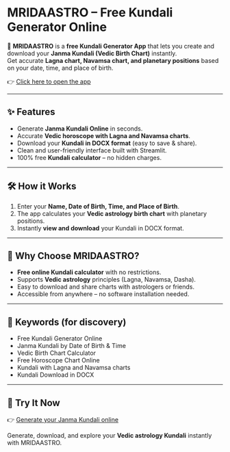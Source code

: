 # MRIDAASTRO – Free Kundali Generator Online  

🔮 **MRIDAASTRO** is a **free Kundali Generator App** that lets you create and download your **Janma Kundali (Vedic Birth Chart)** instantly.  
Get accurate **Lagna chart, Navamsa chart, and planetary positions** based on your date, time, and place of birth.  

👉 [Click here to open the app](https://mridaastro.streamlit.app)  

---

## ✨ Features
- Generate **Janma Kundali Online** in seconds.  
- Accurate **Vedic horoscope with Lagna and Navamsa charts**.  
- Download your **Kundali in DOCX format** (easy to save & share).  
- Clean and user-friendly interface built with Streamlit.  
- 100% free **Kundali calculator** – no hidden charges.  

---

## 🛠 How it Works
1. Enter your **Name, Date of Birth, Time, and Place of Birth**.  
2. The app calculates your **Vedic astrology birth chart** with planetary positions.  
3. Instantly **view and download** your Kundali in DOCX format.  

---

## 🌟 Why Choose MRIDAASTRO?
- **Free online Kundali calculator** with no restrictions.  
- Supports **Vedic astrology** principles (Lagna, Navamsa, Dasha).  
- Easy to download and share charts with astrologers or friends.  
- Accessible from anywhere – no software installation needed.  

---

## 📖 Keywords (for discovery)
- Free Kundali Generator Online  
- Janma Kundali by Date of Birth & Time  
- Vedic Birth Chart Calculator  
- Free Horoscope Chart Online  
- Kundali with Lagna and Navamsa charts  
- Kundali Download in DOCX  

---

## 🚀 Try It Now
👉 [Generate your Janma Kundali online](https://mridaastro.streamlit.app)  

Generate, download, and explore your **Vedic astrology Kundali** instantly with MRIDAASTRO.  
